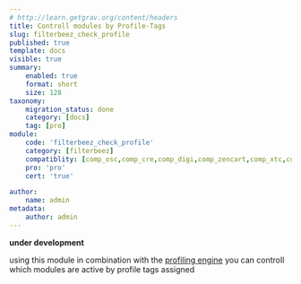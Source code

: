 ```yaml
---
# http://learn.getgrav.org/content/headers
title: Controll modules by Profile-Tags
slug: filterbeez_check_profile
published: true
template: docs
visible: true
summary:
    enabled: true
    format: short
    size: 128
taxonomy:
    migration_status: done
    category: [docs]
    tag: [pro]
module:
    code: 'filterbeez_check_profile'
    category: [filterbeez]
    compatiblity: [comp_osc,comp_cre,comp_digi,comp_zencart,comp_xtc,comp_xtcm2,comp_gambio]
    pro: 'pro'
    cert: 'true'      

author:
    name: admin
metadata:
    author: admin
---
```


**under development**
    

using this module in combination with the [profiling engine](/documentation/configbeez/config_profiling_engine) you can controll which modules are active by profile tags assigned